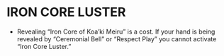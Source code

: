 # IRON CORE LUSTER

*   Revealing “Iron Core of Koa’ki Meiru” is a cost. If your hand is being revealed by “Ceremonial Bell” or “Respect Play” you cannot activate “Iron Core Luster.”
